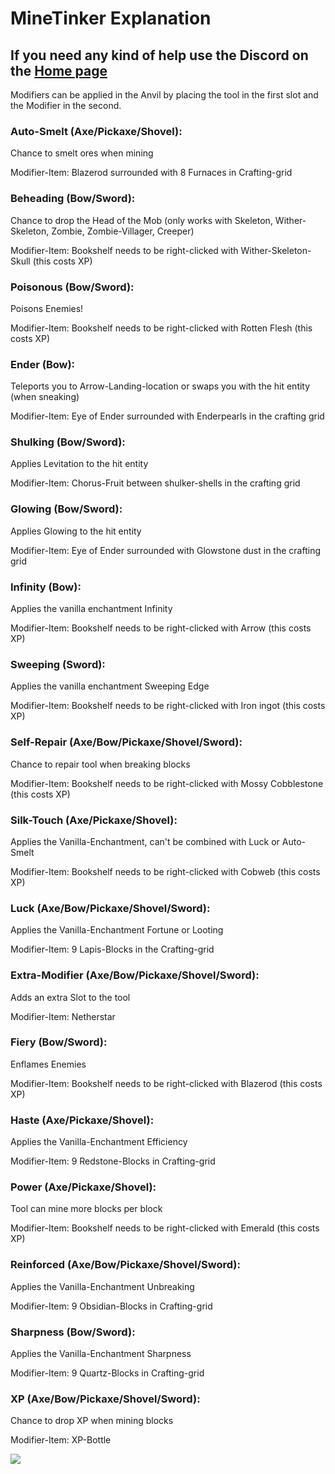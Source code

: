 MineTinker Explanation
======================

If you need any kind of help use the Discord on the [Home page](https://github.com/Flo56958/MineTinker/wiki/Home-page)
----------------------------------------------------------------------------------------------------------------------

[](#if-you-need-any-kind-of-help-use-the-discord-on-the-home-page)

Modifiers can be applied in the Anvil by placing the tool in the first slot and the Modifier in the second.

### Auto-Smelt (Axe/Pickaxe/Shovel):

[](#auto-smelt-axepickaxeshovel)

Chance to smelt ores when mining

Modifier-Item: Blazerod surrounded with 8 Furnaces in Crafting-grid

### Beheading (Bow/Sword):

[](#beheading-bowsword)

Chance to drop the Head of the Mob (only works with Skeleton, Wither-Skeleton, Zombie, Zombie-Villager, Creeper)

Modifier-Item: Bookshelf needs to be right-clicked with Wither-Skeleton-Skull (this costs XP)

### Poisonous (Bow/Sword):

[](#poisonous-bowsword)

Poisons Enemies!

Modifier-Item: Bookshelf needs to be right-clicked with Rotten Flesh (this costs XP)

### Ender (Bow):

[](#ender-bow)

Teleports you to Arrow-Landing-location or swaps you with the hit entity (when sneaking)

Modifier-Item: Eye of Ender surrounded with Enderpearls in the crafting grid

### Shulking (Bow/Sword):

[](#shulking-bowsword)

Applies Levitation to the hit entity

Modifier-Item: Chorus-Fruit between shulker-shells in the crafting grid

### Glowing (Bow/Sword):

[](#glowing-bowsword)

Applies Glowing to the hit entity

Modifier-Item: Eye of Ender surrounded with Glowstone dust in the crafting grid

### Infinity (Bow):

[](#infinity-bow)

Applies the vanilla enchantment Infinity

Modifier-Item: Bookshelf needs to be right-clicked with Arrow (this costs XP)

### Sweeping (Sword):

[](#sweeping-sword)

Applies the vanilla enchantment Sweeping Edge

Modifier-Item: Bookshelf needs to be right-clicked with Iron ingot (this costs XP)

### Self-Repair (Axe/Bow/Pickaxe/Shovel/Sword):

[](#self-repair-axebowpickaxeshovelsword)

Chance to repair tool when breaking blocks

Modifier-Item: Bookshelf needs to be right-clicked with Mossy Cobblestone (this costs XP)

### Silk-Touch (Axe/Pickaxe/Shovel):

[](#silk-touch-axepickaxeshovel)

Applies the Vanilla-Enchantment, can't be combined with Luck or Auto-Smelt

Modifier-Item: Bookshelf needs to be right-clicked with Cobweb (this costs XP)

### Luck (Axe/Bow/Pickaxe/Shovel/Sword):

[](#luck-axebowpickaxeshovelsword)

Applies the Vanilla-Enchantment Fortune or Looting

Modifier-Item: 9 Lapis-Blocks in the Crafting-grid

### Extra-Modifier (Axe/Bow/Pickaxe/Shovel/Sword):

[](#extra-modifier-axebowpickaxeshovelsword)

Adds an extra Slot to the tool

Modifier-Item: Netherstar

### Fiery (Bow/Sword):

[](#fiery-bowsword)

Enflames Enemies

Modifier-Item: Bookshelf needs to be right-clicked with Blazerod (this costs XP)

### Haste (Axe/Pickaxe/Shovel):

[](#haste--axepickaxeshovel)

Applies the Vanilla-Enchantment Efficiency

Modifier-Item: 9 Redstone-Blocks in Crafting-grid

### Power (Axe/Pickaxe/Shovel):

[](#power--axepickaxeshovel)

Tool can mine more blocks per block

Modifier-Item: Bookshelf needs to be right-clicked with Emerald (this costs XP)

### Reinforced (Axe/Bow/Pickaxe/Shovel/Sword):

[](#reinforced--axebowpickaxeshovelsword)

Applies the Vanilla-Enchantment Unbreaking

Modifier-Item: 9 Obsidian-Blocks in Crafting-grid

### Sharpness (Bow/Sword):

[](#sharpness-bowsword)

Applies the Vanilla-Enchantment Sharpness

Modifier-Item: 9 Quartz-Blocks in Crafting-grid

### XP (Axe/Bow/Pickaxe/Shovel/Sword):

[](#xp--axebowpickaxeshovelsword)

Chance to drop XP when mining blocks

Modifier-Item: XP-Bottle

![](https://camo.githubusercontent.com/3245bd9252da5ad1b45481f94f005c7e09025aba2fe163539a2eb819e9d327fd/68747470733a2f2f7777772e737069676f746d632e6f72672f6174746163686d656e74732f706c7567696e2d6d696e6574696e6b65722d6a70672e3336333233352f)